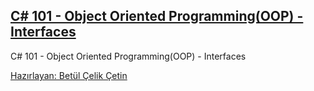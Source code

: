 ## [C# 101 - Object Oriented Programming(OOP) - Interfaces](https://app.patika.dev/courses/csharp-101/9-interface)
C# 101 -  Object Oriented Programming(OOP) -  Interfaces

[Hazırlayan: Betül Çelik Çetin](https://app.patika.dev/celikbet)